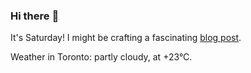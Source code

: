 ### Hi there :wave:

It's Saturday! I might be crafting a fascinating [blog post](https://benjaminwuethrich.dev).

Weather in Toronto: partly cloudy, at +23°C.

